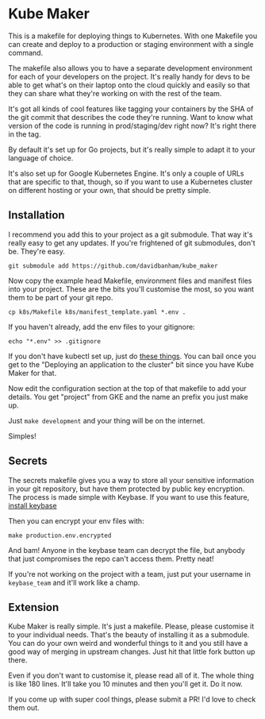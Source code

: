 Kube Maker
==========

This is a makefile for deploying things to Kubernetes. With one Makefile you can create and deploy to a production or staging environment with a single command.

The makefile also allows you to have a separate development environment for each of your developers on the project. It's really handy for devs to be able to get what's on their laptop onto the cloud quickly and easily so that they can share what they're working on with the rest of the team.

It's got all kinds of cool features like tagging your containers by the SHA of the git commit that describes the code they're running. Want to know what version of the code is running in prod/staging/dev right now? It's right there in the tag.

By default it's set up for Go projects, but it's really simple to adapt it to your language of choice.

It's also set up for Google Kubernetes Engine. It's only a couple of URLs that are specific to that, though, so if you want to use a Kubernetes cluster on different hosting or your own, that should be pretty simple.

## Installation

I recommend you add this to your project as a git submodule. That way it's really easy to get any updates. If you're frightened of git submodules, don't be. They're easy.

```
git submodule add https://github.com/davidbanham/kube_maker
```

Now copy the example head Makefile, environment files and manifest files into your project. These are the bits you'll customise the most, so you want them to be part of your git repo.

```
cp k8s/Makefile k8s/manifest_template.yaml *.env .
```

If you haven't already, add the env files to your gitignore:

```
echo "*.env" >> .gitignore
```

If you don't have kubectl set up, just do [these things](https://cloud.google.com/kubernetes-engine/docs/quickstart). You can bail once you get to the "Deploying an application to the cluster" bit since you have Kube Maker for that.

Now edit the configuration section at the top of that makefile to add your details. You get "project" from GKE and the name an prefix you just make up.

Just `make development` and your thing will be on the internet.

Simples!

## Secrets

The secrets makefile gives you a way to store all your sensitive information in your git repository, but have them protected by public key encryption. The process is made simple with Keybase. If you want to use this feature, [install keybase](https://keybase.io/)

Then you can encrypt your env files with:

```
make production.env.encrypted
```

And bam! Anyone in the keybase team can decrypt the file, but anybody that just compromises the repo can't access them. Pretty neat!

If you're not working on the project with a team, just put your username in `keybase_team` and it'll work like a champ.

## Extension

Kube Maker is really simple. It's just a makefile. Please, please customise it to your individual needs. That's the beauty of installing it as a submodule. You can do your own weird and wonderful things to it and you still have a good way of merging in upstream changes. Just hit that little fork button up there.

Even if you don't want to customise it, please read all of it. The whole thing is like 180 lines. It'll take you 10 minutes and then you'll get it. Do it now.

If you come up with super cool things, please submit a PR! I'd love to check them out.
